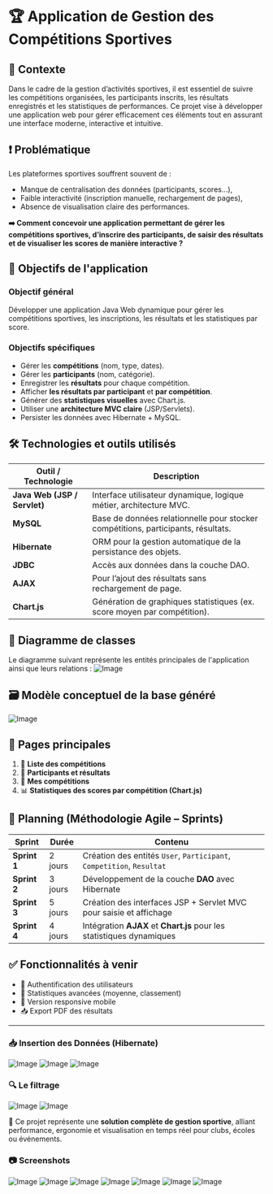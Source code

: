 # 🏆 Application de Gestion des Compétitions Sportives

## 📌 Contexte

Dans le cadre de la gestion d’activités sportives, il est essentiel de suivre les compétitions organisées, les participants inscrits, les résultats enregistrés et les statistiques de performances. Ce projet vise à développer une application web pour gérer efficacement ces éléments tout en assurant une interface moderne, interactive et intuitive.

## ❗ Problématique

Les plateformes sportives souffrent souvent de :
- Manque de centralisation des données (participants, scores...),
- Faible interactivité (inscription manuelle, rechargement de pages),
- Absence de visualisation claire des performances.

**➡️ Comment concevoir une application permettant de gérer les compétitions sportives, d’inscrire des participants, de saisir des résultats et de visualiser les scores de manière interactive ?**

## 🎯 Objectifs de l'application

### Objectif général
Développer une application Java Web dynamique pour gérer les compétitions sportives, les inscriptions, les résultats et les statistiques par score.

### Objectifs spécifiques
- Gérer les **compétitions** (nom, type, dates).
- Gérer les **participants** (nom, catégorie).
- Enregistrer les **résultats** pour chaque compétition.
- Afficher **les résultats par participant** et **par compétition**.
- Générer des **statistiques visuelles** avec Chart.js.
- Utiliser une **architecture MVC claire** (JSP/Servlets).
- Persister les données avec Hibernate + MySQL.

## 🛠️ Technologies et outils utilisés

| Outil / Technologie        | Description                                                                 |
|----------------------------|-----------------------------------------------------------------------------|
| **Java Web (JSP / Servlet)** | Interface utilisateur dynamique, logique métier, architecture MVC.         |
| **MySQL**                  | Base de données relationnelle pour stocker compétitions, participants, résultats. |
| **Hibernate**              | ORM pour la gestion automatique de la persistance des objets.              |
| **JDBC**                   | Accès aux données dans la couche DAO.                                       |
| **AJAX**                   | Pour l’ajout des résultats sans rechargement de page.                      |
| **Chart.js**               | Génération de graphiques statistiques (ex. score moyen par compétition).   |

## 📐 Diagramme de classes

Le diagramme suivant représente les entités principales de l'application ainsi que leurs relations :
![Image](https://github.com/user-attachments/assets/85274c95-333c-4a01-a26d-aaef823ccb68)

## 🗃️ Modèle conceptuel de la base généré
![Image](https://github.com/user-attachments/assets/fcee85e1-5340-42c0-9412-1835650a63bb)

## 📃 Pages principales

1. 🏁 **Liste des compétitions**
2. 👥 **Participants et résultats**
3. 🧾 **Mes compétitions**
4. 📊 **Statistiques des scores par compétition (Chart.js)**

## 📆 Planning (Méthodologie Agile – Sprints)

| Sprint       | Durée   | Contenu                                                                 |
|--------------|---------|-------------------------------------------------------------------------|
| **Sprint 1** | 2 jours | Création des entités `User`, `Participant`, `Competition`, `Resultat`   |
| **Sprint 2** | 3 jours | Développement de la couche **DAO** avec Hibernate                       |
| **Sprint 3** | 5 jours | Création des interfaces JSP + Servlet MVC pour saisie et affichage     |
| **Sprint 4** | 4 jours | Intégration **AJAX** et **Chart.js** pour les statistiques dynamiques   |

## ✅ Fonctionnalités à venir

- 🔐 Authentification des utilisateurs
- 🧮 Statistiques avancées (moyenne, classement)
- 📱 Version responsive mobile
- 📥 Export PDF des résultats

---
### 📥 Insertion des Données (Hibernate)
![Image](https://github.com/user-attachments/assets/7dce0b5e-6fcf-4387-9335-014a071ac320)
![Image](https://github.com/user-attachments/assets/67e096ed-edbd-4f67-ba40-4b4404436feb)
![Image](https://github.com/user-attachments/assets/97c72669-5496-4fe3-91ab-796bc604843b)

### 🔍 Le filtrage
![Image](https://github.com/user-attachments/assets/0d961d4c-9fd3-4f06-8572-4c59c6a26cf3)
![Image](https://github.com/user-attachments/assets/3d6794f2-510a-46f5-80f6-4b9a39cb50ba)

📌 Ce projet représente une **solution complète de gestion sportive**, alliant performance, ergonomie et visualisation en temps réel pour clubs, écoles ou événements.

### 📷 Screenshots

![Image](https://github.com/user-attachments/assets/7d3614f6-a248-4dc7-b261-fc0b0208ebae)
![Image](https://github.com/user-attachments/assets/84168baa-7f04-4cee-a9dc-03ea4dce48ae)
![Image](https://github.com/user-attachments/assets/23eba29f-c615-4df2-aa52-c94a6a6a2c9d)
![Image](https://github.com/user-attachments/assets/9af877e1-ea78-4484-813d-eb43f98be660)
![Image](https://github.com/user-attachments/assets/2e6d5e43-ba31-4fa2-90b3-302b634c652f)
![Image](https://github.com/user-attachments/assets/cfd92ba8-3df3-4b82-8cd3-1b65ab4beed1)
![Image](https://github.com/user-attachments/assets/bc00926a-c6ba-420f-9307-41aad0f45870)
